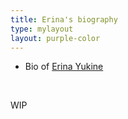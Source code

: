 ```yaml
---
title: Erina's biography
type: mylayout
layout: purple-color
---
```


- Bio of [Erina Yukine](/games/ffxiv/erinayukine)

&nbsp;

WIP
